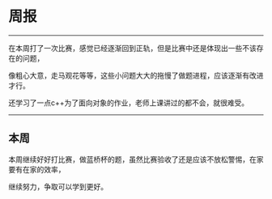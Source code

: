 # 周报
***
在本周打了一次比赛，感觉已经逐渐回到正轨，但是比赛中还是体现出一些不该存在的问题，

像粗心大意，走马观花等等，这些小问题大大的拖慢了做题进程，应该逐渐有改进才行。

还学习了一点c++为了面向对象的作业，老师上课讲过的都不会，就很难受。
***
## 本周
本周继续好好打比赛，做蓝桥杯的题，虽然比赛验收了还是应该不放松警惕，在家要有在家的效率，

继续努力，争取可以学到更好。
